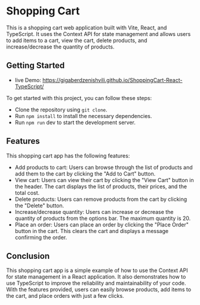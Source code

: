 
#  Shopping Cart

This is a shopping cart web application built with Vite, React, and TypeScript. It uses the Context API for state management and allows users to add items to a cart, view the cart, delete products, and increase/decrease the quantity of products.



## Getting Started

- live Demo: https://gigaberdzenishvili.github.io/ShoppingCart-React-TypeScript/

To get started with this project, you can follow these steps:

- Clone the repository using ```git clone```.
- Run ```npm install``` to install the necessary dependencies.
- Run ```npm run``` dev to start the development server.


## Features
This shopping cart app has the following features:

- Add products to cart: Users can browse through the list of products and add them to the cart by clicking the "Add to Cart" button.
- View cart: Users can view their cart by clicking the "View Cart" button in the header. The cart displays the list of products,  their prices, and the total cost.
- Delete products: Users can remove products from the cart by clicking the "Delete" button.
- Increase/decrease quantity: Users can increase or decrease the quantity of products from the options bar. The maximum quantity is 20.
- Place an order: Users can place an order by clicking the "Place Order" button in the cart. This clears the cart and displays a message confirming the order.



## Conclusion

This shopping cart app is a simple example of how to use the Context API for state management in a React application. It also demonstrates how to use TypeScript to improve the reliability and maintainability of your code. With the features provided, users can easily browse products, add items to the cart, and place orders with just a few clicks.
